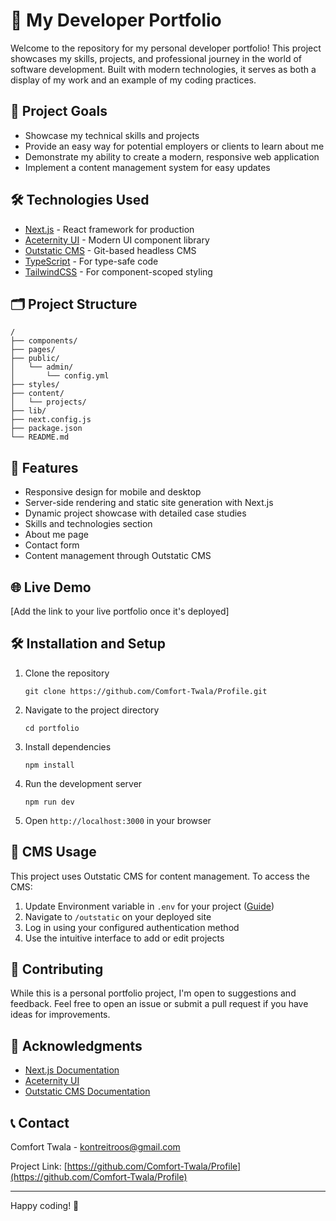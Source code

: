 # 🚀 My Developer Portfolio

Welcome to the repository for my personal developer portfolio! This project showcases my skills, projects, and professional journey in the world of software development. Built with modern technologies, it serves as both a display of my work and an example of my coding practices.

## 🎯 Project Goals

- Showcase my technical skills and projects
- Provide an easy way for potential employers or clients to learn about me
- Demonstrate my ability to create a modern, responsive web application
- Implement a content management system for easy updates

## 🛠️ Technologies Used

- [Next.js](https://nextjs.org/) - React framework for production
- [Aceternity UI](https://ui.aceternity.com/) - Modern UI component library
- [Outstatic CMS](https://outstatic.com/) - Git-based headless CMS
- [TypeScript](https://www.typescriptlang.org/) - For type-safe code
- [TailwindCSS](https://tailwindcss.com/) - For component-scoped styling

## 🗂️ Project Structure

```
/
├── components/
├── pages/
├── public/
│   └── admin/
│       └── config.yml
├── styles/
├── content/
│   └── projects/
├── lib/
├── next.config.js
├── package.json
└── README.md
```

## 🚀 Features

- Responsive design for mobile and desktop
- Server-side rendering and static site generation with Next.js
- Dynamic project showcase with detailed case studies
- Skills and technologies section
- About me page
- Contact form
- Content management through Outstatic CMS

## 🌐 Live Demo

[Add the link to your live portfolio once it's deployed]

## 🛠️ Installation and Setup

1. Clone the repository
   ```
   git clone https://github.com/Comfort-Twala/Profile.git
   ```
2. Navigate to the project directory
   ```
   cd portfolio
   ```
3. Install dependencies
   ```
   npm install
   ```
4. Run the development server
   ```
   npm run dev
   ```
5. Open `http://localhost:3000` in your browser

## 📝 CMS Usage

This project uses Outstatic CMS for content management. To access the CMS:

1. Update Environment variable in `.env` for your project ([Guide](https://outstatic.com/docs/getting-started))
2. Navigate to `/outstatic` on your deployed site
3. Log in using your configured authentication method
4. Use the intuitive interface to add or edit projects

## 🤝 Contributing

While this is a personal portfolio project, I'm open to suggestions and feedback. Feel free to open an issue or submit a pull request if you have ideas for improvements.

## 🙏 Acknowledgments

- [Next.js Documentation](https://nextjs.org/docs)
- [Aceternity UI](https://ui.aceternity.com/)
- [Outstatic CMS Documentation](https://outstatic.com/docs/getting-started)

## 📞 Contact

Comfort Twala - kontreitroos@gmail.com

Project Link: [https://github.com/Comfort-Twala/Profile](https://github.com/Comfort-Twala/Profile)

---

Happy coding! 🚀